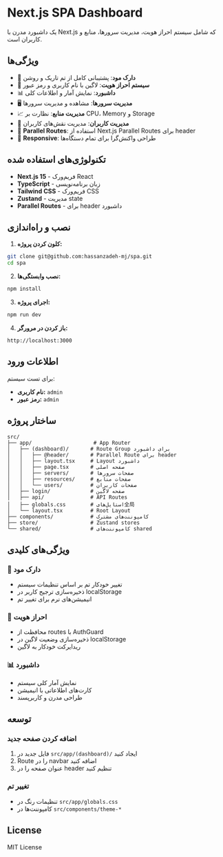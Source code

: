 # Next.js SPA Dashboard

یک داشبورد مدرن با Next.js که شامل سیستم احراز هویت، مدیریت سرورها، منابع و کاربران است.

## ویژگی‌ها

- 🎨 **دارک مود**: پشتیبانی کامل از تم تاریک و روشن
- 🔐 **سیستم احراز هویت**: لاگین با نام کاربری و رمز عبور
- 📊 **داشبورد**: نمایش آمار و اطلاعات کلی
- 🖥️ **مدیریت سرورها**: مشاهده و مدیریت سرورها
- 📈 **مدیریت منابع**: نظارت بر CPU، Memory و Storage
- 👥 **مدیریت کاربران**: مدیریت نقش‌های کاربران
- 🎯 **Parallel Routes**: استفاده از Next.js Parallel Routes برای header
- 📱 **Responsive**: طراحی واکنش‌گرا برای تمام دستگاه‌ها

## تکنولوژی‌های استفاده شده

- **Next.js 15** - فریم‌ورک React
- **TypeScript** - زبان برنامه‌نویسی
- **Tailwind CSS** - فریم‌ورک CSS
- **Zustand** - مدیریت state
- **Parallel Routes** - برای header داشبورد

## نصب و راه‌اندازی

1. **کلون کردن پروژه:**
```bash
git clone git@github.com:hassanzadeh-mj/spa.git
cd spa
```

2. **نصب وابستگی‌ها:**
```bash
npm install
```

3. **اجرای پروژه:**
```bash
npm run dev
```

4. **باز کردن در مرورگر:**
```
http://localhost:3000
```

## اطلاعات ورود

برای تست سیستم:
- **نام کاربری:** `admin`
- **رمز عبور:** `admin`

## ساختار پروژه

```
src/
├── app/                    # App Router
│   ├── (dashboard)/       # Route Group برای داشبورد
│   │   ├── @header/       # Parallel Route برای header
│   │   ├── layout.tsx     # Layout داشبورد
│   │   ├── page.tsx       # صفحه اصلی
│   │   ├── servers/       # صفحات سرورها
│   │   ├── resources/     # صفحات منابع
│   │   └── users/         # صفحات کاربران
│   ├── login/             # صفحه لاگین
│   ├── api/               # API Routes
│   ├── globals.css        # استایل‌های全局
│   └── layout.tsx         # Root Layout
├── components/            # کامپوننت‌های مشترک
├── store/                 # Zustand stores
└── shared/                # کامپوننت‌های shared
```

## ویژگی‌های کلیدی

### 🎨 دارک مود
- تغییر خودکار تم بر اساس تنظیمات سیستم
- ذخیره‌سازی ترجیح کاربر در localStorage
- انیمیشن‌های نرم برای تغییر تم

### 🔐 احراز هویت
- محافظت از routes با AuthGuard
- ذخیره‌سازی وضعیت لاگین در localStorage
- ریدایرکت خودکار به لاگین

### 📊 داشبورد
- نمایش آمار کلی سیستم
- کارت‌های اطلاعاتی با انیمیشن
- طراحی مدرن و کاربرپسند

## توسعه

### اضافه کردن صفحه جدید
1. فایل جدید در `src/app/(dashboard)/` ایجاد کنید
2. Route را در navbar اضافه کنید
3. عنوان صفحه را در header تنظیم کنید

### تغییر تم
- تنظیمات رنگ در `src/app/globals.css`
- کامپوننت‌ها در `src/components/theme-*`

## License

MIT License
